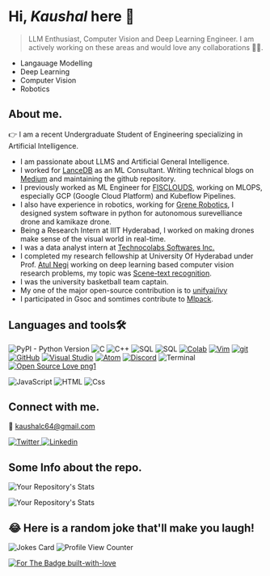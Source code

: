 # Hi, *Kaushal* here :wave:
> LLM Enthusiast, Computer Vision and Deep Learning Engineer.
I am actively working on these areas and would love any collaborations :love_you_gesture::handshake:.
- Langauage Modelling
- Deep Learning
- Computer Vision
- Robotics

## About me.
:point_right: I am a recent Undergraduate Student of Engineering specializing in Artificial Intelligence.
- I am passionate about LLMS and Artificial General Intelligence.
- I worked for [LanceDB](https://lancedb.com/) as an ML Consultant. Writing technical blogs on [Medium](https://medium.com/@kaushalc64) and maintaining the github repository.
- I previously worked as ML Engineer for [FISCLOUDS](https://www.fisclouds.com/), working on MLOPS, especially GCP (Google Cloud Platform) and Kubeflow Pipelines.
- I also have experience in robotics, working for [Grene Robotics](https://grenerobotics.com/), I designed system software in python for autonomous surevelliance drone and kamikaze drone.
- Being a Research Intern at IIIT Hyderabad, I worked on making drones make sense of the visual world in real-time.
- I was a data analyst intern at [Technocolabs Softwares Inc.](https://github.com/Technocolabs100)
- I completed my research fellowship at University Of Hyderabad under Prof. [Atul Negi](https://www.linkedin.com/in/atul-negi-41182b156/) working on deep learning based computer vision research problems, my topic was [Scene-text recognition](https://paperswithcode.com/task/scene-text-recognition). 
- I was the university basketball team captain.
- My one of the major open-source contribution is to [unifyai/ivy](https://github.com/unifyai/ivy/pull/13492)
- I participated in Gsoc and somtimes contribute to [Mlpack](https://github.com/mlpack/mlpack).

## Languages and tools:hammer_and_wrench:

![PyPI - Python Version](https://img.shields.io/pypi/pyversions/py?style=plastic)
![C](https://img.shields.io/badge/C-C99|C11-blue)
![C++](https://img.shields.io/badge/C-C++11|C++17-green)
![SQL](https://img.shields.io/badge/SQL-MySql-red)
![SQL](https://img.shields.io/badge/Jupyter-Jupyter_Notebook-orange)
[![Colab](https://colab.research.google.com/assets/colab-badge.svg)](https://colab.research.google.com/github/Naereen/badges)
[![Vim](https://img.shields.io/badge/--019733?logo=vim)](https://www.vim.org/)
[![git](https://img.shields.io/badge/--F05032?logo=git&logoColor=ffffff)](http://git-scm.com/)
[![GitHub](https://img.shields.io/badge/--181717?logo=github&logoColor=ffffff)](https://github.com/)
[![Visual Studio](https://img.shields.io/badge/--6C33AF?logo=visual%20studio)](https://visualstudio.microsoft.com/)
[![Atom](https://badgen.net/badge/icon/atom?icon=atom&label)](https://atom.io)
[![Discord](https://badgen.net/badge/icon/discord?icon=discord&label)](https://https://discord.com/)
![Terminal](https://badgen.net/badge/icon/terminal?icon=terminal&label)
[![Open Source Love png1](https://badges.frapsoft.com/os/v1/open-source.png?v=103)](https://github.com/ellerbrock/open-source-badges/)
<p>
  <img alt="JavaScript" src="https://img.shields.io/badge/JavaScript-F7DF1E?logo=javascript&logoColor=white&style=for-the-badge" />
  <img alt="HTML" src="https://img.shields.io/badge/HTML-E34F26?logo=html5&logoColor=white&style=for-the-badge" />
  <img alt="Css" src="https://img.shields.io/badge/CSS-1572B6?logo=css3&logoColor=white&style=for-the-badge" />
</p>

## Connect with me.
:email: kaushalc64@gmail.com

<a href="(https://twitter.com/kumarkaushal_)">
  <img
    alt="Twitter"
    src="https://img.shields.io/badge/Twitter-1DA1F2?logo=twitter&logoColor=white&style=for-the-badge"
  />
</a>
<a href="(https://www.linkedin.com/in/itsmrkkc001/)">
  <img
    alt="Linkedin"
    src="https://img.shields.io/badge/linkedin-0077B5?logo=linkedin&logoColor=white&style=for-the-badge"
  />
</a>

## Some Info about the repo.

![Your Repository's Stats](https://github-readme-stats.vercel.app/api?username=kaushal07wick&show_icons=true)

![Your Repository's Stats](https://github-readme-stats.vercel.app/api/top-langs/?username=kaushal07wick&theme=blue-green)

## 😂 Here is a random joke that'll make you laugh!
![Jokes Card](https://readme-jokes.vercel.app/api)
![Profile View Counter](https://komarev.com/ghpvc/?username=kaushal07wick)



[![For The Badge built-with-love](http://ForTheBadge.com/images/badges/built-with-love.svg)](https://GitHub.com/Naereen/)

